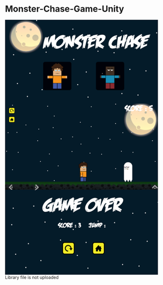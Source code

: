# Monster-Chase-Game-Unity
<img align="left" alt="bilgehangecici | Instagram" src="/image/Screenshot (170).png" />
</br>
<img align="left" alt="bilgehangecici | Instagram" src="/image/Screenshot (167).png" />
</br>
<img align="left" alt="bilgehangecici | Instagram" src="/image/Screenshot (169).png" />
</br>
Library file is not uploaded

